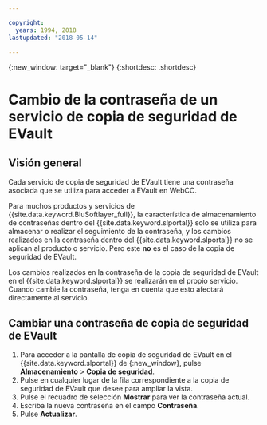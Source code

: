 ```yaml
---

copyright:
  years: 1994, 2018
lastupdated: "2018-05-14"

---
```

{:new_window: target="_blank"}
{:shortdesc: .shortdesc}

# Cambio de la contraseña de un servicio de copia de seguridad de EVault

## Visión general

Cada servicio de copia de seguridad de EVault tiene una contraseña asociada que se utiliza para acceder a EVault en WebCC. 

Para muchos productos y servicios de {{site.data.keyword.BluSoftlayer_full}}, la característica de almacenamiento de contraseñas dentro del {{site.data.keyword.slportal}} solo se utiliza para almacenar o realizar el seguimiento de la contraseña, y los cambios realizados en la contraseña dentro del {{site.data.keyword.slportal}} no se aplican al producto o servicio. Pero este **no** es el caso de la copia de seguridad de EVault. 

Los cambios realizados en la contraseña de la copia de seguridad de EVault en el {{site.data.keyword.slportal}} se realizarán en el propio servicio. Cuando cambie la contraseña, tenga en cuenta que esto afectará directamente al servicio.

## Cambiar una contraseña de copia de seguridad de EVault

1. Para acceder a la pantalla de copia de seguridad de EVault en el {{site.data.keyword.slportal}} de [ ](https://control.softlayer.com/){:new_window}, pulse **Almacenamiento** > **Copia de seguridad**.
2. Pulse en cualquier lugar de la fila correspondiente a la copia de seguridad de EVault que desee para ampliar la vista.
3. Pulse el recuadro de selección **Mostrar** para ver la contraseña actual.
4. Escriba la nueva contraseña en el campo **Contraseña**.
5. Pulse **Actualizar**.
